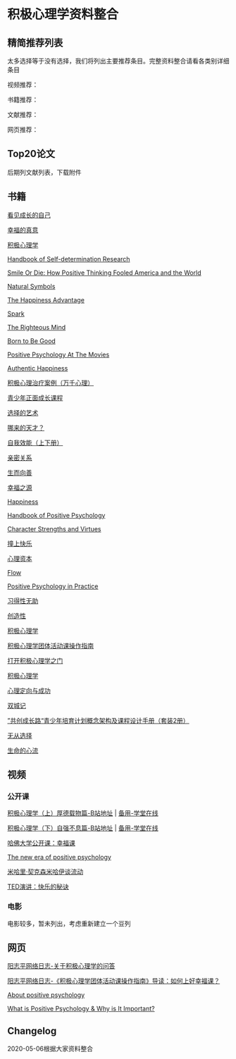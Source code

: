 # 积极心理学资料整合

## 精简推荐列表

太多选择等于没有选择，我们将列出主要推荐条目。完整资料整合请看各类别详细条目

视频推荐：

书籍推荐：

文献推荐：

网页推荐：

## Top20论文

后期列文献列表，下载附件

## 书籍

[看见成长的自己](https://book.douban.com/subject/6510688/)

[幸福的真意](https://book.douban.com/subject/3422625/)

[积极心理学](https://book.douban.com/subject/25763661/)

[Handbook of Self-determination Research](https://book.douban.com/subject/2886833/)

[Smile Or Die: How Positive Thinking Fooled America and the World](https://book.douban.com/subject/5355810/)

[Natural Symbols](https://book.douban.com/subject/2230650/)

[The Happiness Advantage](https://book.douban.com/subject/5302850/)

[Spark](https://book.douban.com/subject/2268526/)

[The Righteous Mind](https://book.douban.com/subject/6896462/)

[Born to Be Good](https://book.douban.com/subject/3564126/)

[Positive Psychology At The Movies](https://book.douban.com/subject/4129698/)

[Authentic Happiness](https://book.douban.com/subject/1764467/)

[积极心理治疗案例（万千心理）](https://book.douban.com/subject/7160849/)

[青少年正面成长课程](https://book.douban.com/subject/5972381/)

[选择的艺术](https://book.douban.com/subject/6019667/)

[哪来的天才？](https://book.douban.com/subject/4010185/)

[自我效能（上下册）](https://book.douban.com/subject/1323270/)

[亲密关系](https://book.douban.com/subject/1437973/)

[生而向善](https://book.douban.com/subject/4152441/)

[幸福之源](https://book.douban.com/subject/1964398/)

[Happiness](https://book.douban.com/subject/3633901/)

[Handbook of Positive Psychology](https://book.douban.com/subject/2902630/)

[Character Strengths and Virtues](https://book.douban.com/subject/2847213/)

[撞上快乐](https://book.douban.com/subject/2138920/)

[心理资本](https://book.douban.com/subject/2329627/)

[Flow](https://book.douban.com/subject/1419011/)

[Positive Psychology in Practice](https://book.douban.com/subject/2846036/)

[习得性无助](https://book.douban.com/subject/5395411/)

[创造性](https://book.douban.com/subject/1084954/)

[积极心理学](https://book.douban.com/subject/2329651/)

[积极心理学团体活动课操作指南](https://book.douban.com/subject/4200626/)

[打开积极心理学之门](https://book.douban.com/subject/4926701/)

[积极心理学](https://book.douban.com/subject/4911319/)

[心理定向与成功](https://book.douban.com/subject/2309200/)

[双城记](https://book.douban.com/subject/3657964/)

[”共创成长路“青少年培育计划概念架构及课程设计手册（套装2册）](https://book.douban.com/subject/2277989/)

[无从选择](https://book.douban.com/subject/1722049/)

[生命的心流](https://book.douban.com/subject/3424068/)

## 视频

### 公开课

[积极心理学（上）厚德载物篇-B站地址](https://www.bilibili.com/video/BV1zb411i7Tv?p=1) | [备用-学堂在线](https://next.xuetangx.com/course/THU07111001088/1515870)

[积极心理学（下）自强不息篇-B站地址](https://www.bilibili.com/video/av45379564/) | [备用-学堂在线](https://next.xuetangx.com/course/THU07111001089/1510461)

[哈佛大学公开课：幸福课](http://open.163.com/special/positivepsychology/)

[The new era of positive psychology](https://www.ted.com/talks/martin_seligman_the_new_era_of_positive_psychology)

[米哈里·契克森米哈伊谈流动](https://www.youtube.com/watch?v=fXIeFJCqsPs)

[TED演讲：快乐的秘诀](https://www.bilibili.com/video/av285377623/)

### 电影

电影较多，暂未列出，考虑重新建立一个豆列

## 网页

[阳志平网络日志-关于积极心理学的问答](https://www.yangzhiping.com/psy/positive-psychology-faq.html)

[阳志平网络日志-《积极心理学团体活动课操作指南》导读：如何上好幸福课？](https://www.yangzhiping.com/psy/xingfuke.html)

[About positive psychology](https://schools.au.reachout.com/articles/about-positive-psychology)

[What is Positive Psychology & Why is It Important?](https://positivepsychology.com/what-is-positive-psychology-definition/)

## Changelog

2020-05-06根据大家资料整合